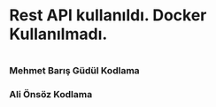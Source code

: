 <h1>Rest API kullanıldı. Docker Kullanılmadı.<h1>

<h3>Mehmet Barış Güdül Kodlama</h3>


<h3>Ali Önsöz Kodlama</h3>

